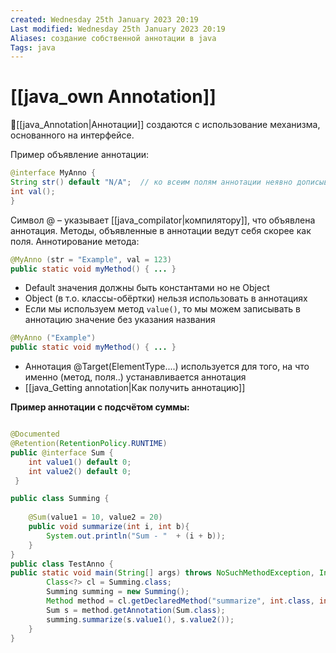 ```yaml
---
created: Wednesday 25th January 2023 20:19
Last modified: Wednesday 25th January 2023 20:19
Aliases: создание собственной аннотации в java
Tags: java
---
```


# [[java_own Annotation]]

📌[[java_Annotation|Аннотации]] создаются с использование механизма, основанного на интерфейсе. 

Пример объявление аннотации: 
```java
@interface MyAnno { 
String str() default "N/A";  // ко всеим полям аннотации неявно дописывается public abstract
int val(); 
}
```


Символ @ – указывает [[java_compilator|компилятору]], что объявлена аннотация. 
Методы, объявленные в аннотации ведут себя скорее как поля. 
Аннотирование метода: 
```java
@MyAnno (str = "Example", val = 123) 
public static void myMethod() { ... }
```


- Default значения должны быть константами но не Object
- Object (в т.о. классы-обёртки) нельзя использовать в аннотациях
- Если мы используем метод `value()`, то мы можем записывать в аннотацию значение без указания названия
```java
@MyAnno ("Example") 
public static void myMethod() { ... }
```
- Аннотация @Target(ElementType....) используется для того, на что именно (метод, поля..) устанавливается аннотация
- [[java_Getting annotation|Как получить аннотацию]]

**Пример аннотации с подсчётом суммы:**
```java

@Documented  
@Retention(RetentionPolicy.RUNTIME)  
public @interface Sum {  
    int value1() default 0;  
    int value2() default 0;  
 }

public class Summing {  
  
    @Sum(value1 = 10, value2 = 20)  
    public void summarize(int i, int b){  
        System.out.println("Sum - "  + (i + b));  
    }  
}
public class TestAnno {  
public static void main(String[] args) throws NoSuchMethodException, InvocationTargetException, IllegalAccessException {  
        Class<?> cl = Summing.class;  
        Summing summing = new Summing();  
        Method method = cl.getDeclaredMethod("summarize", int.class, int.class);  
        Sum s = method.getAnnotation(Sum.class);  
        summing.summarize(s.value1(), s.value2());  
    }  
}
```